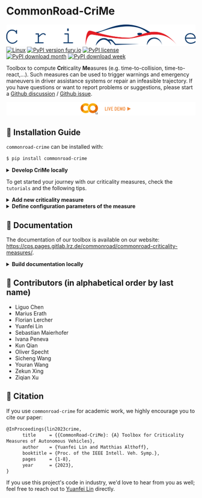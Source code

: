 # CommonRoad-CriMe
![image info](https://raw.githubusercontent.com/CommonRoad/commonroad-crime/develop/docs/figures/CriMe-banner.png)
[![Linux](https://img.shields.io/badge/os-linux?&logo=Linux&logoColor=white&labelColor=gray)](https://pypi.python.org/pypi/commonroad-openscenario-converter/)
[![PyPI version fury.io](https://badge.fury.io/py/commonroad-crime.svg?style=plastic)](https://pypi.python.org/pypi/commonroad-crime/)
[![PyPI license](https://img.shields.io/pypi/l/commonroad-crime.svg?style=plastic)](https://pypi.python.org/pypi/commonroad-crime/)<br>
[![PyPI download month](https://img.shields.io/pypi/dm/commonroad-crime.svg?style=plastic&label=PyPI%20downloads)](https://pypi.python.org/pypi/commonroad-crime/) 
[![PyPI download week](https://img.shields.io/pypi/dw/commonroad-crime.svg?style=plastic&label=PyPI%20downloads)](https://pypi.python.org/pypi/commonroad-crime/)<br>

Toolbox to compute **Cri**ticality **Me**asures 
(e.g. time-to-collision, time-to-react,...). Such measures
can be used to trigger warnings and emergency maneuvers 
in driver assistance systems or repair an infeasible 
trajectory. If you have questions or want to report problems or suggestions, please start a [Github discussion](https://github.com/orgs/CommonRoad/discussions) /
[Github issue](https://github.com/CommonRoad/commonroad-crime/issues/). 

<a href="https://colab.research.google.com/drive/1T7MbSVqU5XCDZgPTDERKNKYFbAInXRjy">
  <img src="https://raw.githubusercontent.com/CommonRoad/commonroad-crime/develop/docs/figures/live_demo.png" alt="Live Demo">
</a>

## 🚀 Installation Guide

`commonroad-crime` can be installed with:

``` bash
$ pip install commonroad-crime
```
<details>
<summary><b>Develop CriMe locally</b></summary>

For adding new measures, we recommend using [Anaconda](https://www.anaconda.com/) to manage your environment so that even if you mess something up, you can always have a safe and clean restart. A guide for managing python environments with Anaconda can be found [here](https://conda.io/projects/conda/en/latest/user-guide/tasks/manage-environments.html).

After installing Anaconda, create a new environment with:
``` bash
$ conda create -n commonroad-py310 python=3.10 -y
```

Here the name of the environment is called **commonroad-py310**. You may also change this name as you wish. In such case, don't forget to change it in the following commands as well. **Always activate** this environment before you do anything related:

```sh
$ conda activate commonroad-py310
or
$ source activate commonroad-py310
```
Then, install the dependencies with:

```sh
$ cd <path-to-this-repo>
$ pip install -e .
$ conda develop .
```

To test the installition, run unittest:
```bash
$ cd tests
$ python -m unittest -v
```

</details>

To get started your journey with our criticality measures, check the `tutorials` and the following tips.

<details>
<summary><b>Add new criticality measure</b></summary>

1. create a new branch with `feature-<measure-name>` and checkout the branch
2. navigate to `commonroad_crime/data_structure/type.py` to find the correct category of the measure and add an 
enumeration entry `<abbreviation>: <explanation>`
3. navigate to `commonroad_crime/measure` to find the above-mentioned category and create a python file named
`<abbreviation>.py`. Then create a class inheriting the `CriMeBase` under `commonroad_crime/data_structure/base.py`
4. similar to other measures, you need to implement the `compute()` and `visualize()` functions

</details>

<details>
<summary><b>Define configuration parameters of the measure</b></summary>

1. navigate to `commonroad_crime/data_structure/configuation.py` to find the above-mentioned category and add a new 
instance to the class as `self.<parameter> = config_relevant.<parameter>`
2. you can then directly call the values using `self.configuration.<category>.<parameter>` in your measure class
3. to override the default parameter values, create a `yaml` file (name it the same as the scenario) in `./config_files` and modify the values there

</details>

## 🚧 Documentation

The documentation of our toolbox is available on our website: https://cps.pages.gitlab.lrz.de/commonroad/commonroad-criticality-measures/.
<details>
<summary><b>Build documentation locally</b></summary>
In order to generate the documentation via Sphinx locally, run the following commands in the root directory:

```bash
$ pip install -r ./docs/requirements_doc.txt
$ cd docs/sphinx
$ make html
```

The documentation can then be launched by browsing ``./docs/sphinx/build/html/index.html/``.
</details>

## 🌟 Contributors (in alphabetical order by last name)

- Liguo Chen
- Marius Erath
- Florian Lercher
- Yuanfei Lin
- Sebastian Maierhofer
- Ivana Peneva
- Kun Qian
- Oliver Specht
- Sicheng Wang
- Youran Wang
- Zekun Xing
- Ziqian Xu

## 🔖 Citation
If you use `commonroad-crime` for academic work, we highly encourage you to cite our paper:
```text
@InProceedings{lin2023crime,
      title     = {{CommonRoad-CriMe}: {A} Toolbox for Criticality Measures of Autonomous Vehicles},
      author    = {Yuanfei Lin and Matthias Althoff},
      booktitle = {Proc. of the IEEE Intell. Veh. Symp.},     
      pages     = {1-8}, 
      year      = {2023},
}
```
If you use this project's code in industry, we'd love to hear from you as well; 
feel free to reach out to [Yuanfei Lin](mailto:yuanfei.lin@tum.de) directly.
